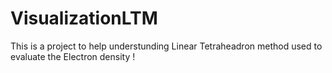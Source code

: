 # VisualizationLTM

This is a project to help understunding Linear Tetraheadron method used to evaluate the Electron density !
